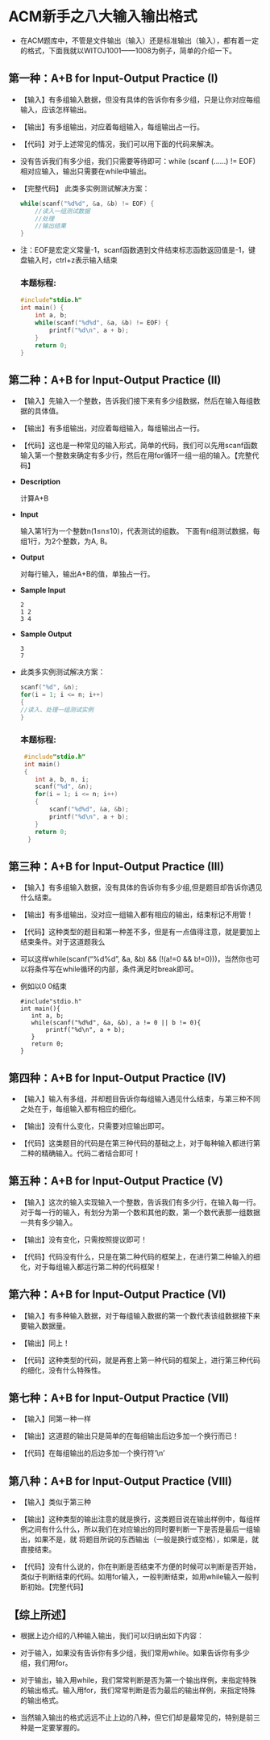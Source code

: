 # ACM新手之八大输入输出格式  

- 在ACM题库中，不管是文件输出（输入）还是标准输出（输入），都有着一定的格式，下面我就以WITOJ1001——1008为例子，简单的介绍一下。    

## 第一种：A+B for Input-Output Practice (I)

- 【输入】有多组输入数据，但没有具体的告诉你有多少组，只是让你对应每组输入，应该怎样输出。    

- 【输出】有多组输出，对应着每组输入，每组输出占一行。    

- 【代码】对于上述常见的情况，我们可以用下面的代码来解决。  

- 没有告诉我们有多少组，我们只需要等待即可：while (scanf (……) != EOF)  相对应输入，输出只需要在while中输出。
- 【完整代码】 此类多实例测试解决方案：    
  ```C
  while(scanf("%d%d", &a, &b) != EOF) {
      //读入一组测试数据
      //处理
      //输出结果
  }
  ```
- 注：EOF是宏定义常量-1，scanf函数遇到文件结束标志函数返回值是-1，键盘输入时，ctrl+z表示输入结束   
  ### 本题标程:     
  ```C
  #include"stdio.h"
  int main() {
      int a, b;
      while(scanf("%d%d", &a, &b) != EOF) {
          printf("%d\n", a + b);
      }
      return 0;
  }
  ```


## 第二种：A+B for Input-Output Practice (II)

- 【输入】先输入一个整数，告诉我们接下来有多少组数据，然后在输入每组数据的具体值。    

- 【输出】有多组输出，对应着每组输入，每组输出占一行。   

- 【代码】这也是一种常见的输入形式，简单的代码，我们可以先用scanf函数输入第一个整数来确定有多少行，然后在用for循环一组一组的输入。【完整代码】   
- **Description**

   计算A+B 

- **Input**

   输入第1行为一个整数n(1≤n≤10)，代表测试的组数。  下面有n组测试数据，每组1行，为2个整数，为A, B。

- **Output**

  对每行输入，输出A+B的值，单独占一行。

- **Sample Input**

  ```shell
  2
  1 2
  3 4
  ```

- **Sample Output**
  ```
  3
  7
  ```
  
- 此类多实例测试解决方案：     

  ```C
  scanf("%d", &n);
  for(i = 1; i <= n; i++)
  { 
  //读入、处理一组测试实例 
  } 
  ```
  ### 本题标程:     
  ```C
   #include"stdio.h" 
   int main() 
   {
      int a, b, n, i;
      scanf("%d", &n);
      for(i = 1; i <= n; i++)
      {
          scanf("%d%d", &a, &b);
          printf("%d\n", a + b);
      } 
      return 0;
    }
  ```

## 第三种：A+B for Input-Output Practice (III)

- 【输入】有多组输入数据，没有具体的告诉你有多少组,但是题目却告诉你遇见什么结束。    

- 【输出】有多组输出，没对应一组输入都有相应的输出，结束标记不用管！    

- 【代码】这种类型的题目和第一种差不多，但是有一点值得注意，就是要加上结束条件。对于这道题我么

- 可以这样while(scanf(“%d%d”, &a, &b) && (!(a!=0  &&  b!=0)))，当然你也可以将条件写在while循环的内部，条件满足时break即可。

- 例如以0 0结束
   ```
   #include"stdio.h"
  int main(){
      int a, b;
      while(scanf("%d%d", &a, &b), a != 0 || b != 0){
          printf("%d\n", a + b);
      }
      return 0;
  }
   ```

## 第四种：A+B for Input-Output Practice (IV)   

- 【输入】输入有多组，并却题目告诉你每组输入遇见什么结束，与第三种不同之处在于，每组输入都有相应的细化。    

- 【输出】没有什么变化，只需要对应输出即可。   

- 【代码】这类题目的代码是在第三种代码的基础之上，对于每种输入都进行第二种的精确输入。代码二者结合即可！  

## 第五种：A+B for Input-Output Practice (V)

- 【输入】这次的输入实现输入一个整数，告诉我们有多少行，在输入每一行。对于每一行的输入，有划分为第一个数和其他的数，第一个数代表那一组数据一共有多少输入。    

- 【输出】没有变化，只需按照提议即可！   

- 【代码】代码没有什么，只是在第二种代码的框架上，在进行第二种输入的细化，对于每组输入都运行第二种的代码框架！  

## 第六种：A+B for Input-Output Practice (VI)

- 【输入】有多种输入数据，对于每组输入数据的第一个数代表该组数据接下来要输入数据量。    

- 【输出】同上！   

- 【代码】这种类型的代码，就是再套上第一种代码的框架上，进行第三种代码的细化，没有什么特殊性。

## 第七种：A+B for Input-Output Practice (VII)

- 【输入】同第一种一样    

- 【输出】这道题的输出只是简单的在每组输出后边多加一个换行而已！    

- 【代码】在每组输出的后边多加一个换行符’\n’

## 第八种：A+B for Input-Output Practice (VIII)

- 【输入】类似于第三种    

- 【输出】这种类型的输出注意的就是换行，这类题目说在输出样例中，每组样例之间有什么什么，所以我们在对应输出的同时要判断一下是否是最后一组输出，如果不是，就 将题目所说的东西输出（一般是换行或空格），如果是，就直接结束。   

- 【代码】没有什么说的，你在判断是否结束不方便的时候可以判断是否开始，类似于判断结束的代码。如用for输入，一般判断结束，如用while输入一般判断初始。【完整代码】    

## 【综上所述】
- 根据上边介绍的八种输入输出，我们可以归纳出如下内容：

- 对于输入，如果没有告诉你有多少组，我们常用while。如果告诉你有多少组，我们用for。

- 对于输出，输入用while，我们常常判断是否为第一个输出样例，来指定特殊的输出格式。输入用for，我们常常判断是否为最后的输出样例，来指定特殊的输出格式。    

- 当然输入输出的格式远远不止上边的八种，但它们却是最常见的，特别是前三种是一定要掌握的。

